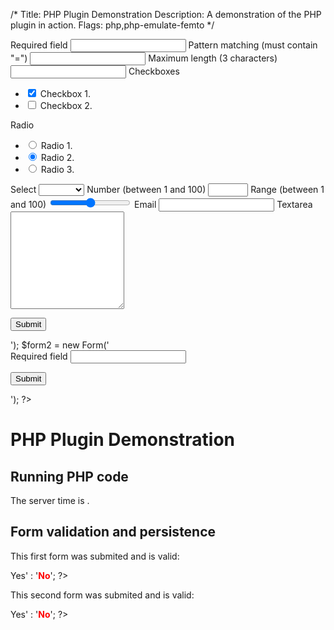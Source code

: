 /*
Title: PHP Plugin Demonstration
Description: A demonstration of the PHP plugin in action.
Flags: php,php-emulate-femto
*/
<?php $form = new Form('
<form novalidate method="POST" class="forms">
    <label>
        Required field
        <input type="text" name="required" required class="width-60">
    </label>
    <label>
        Pattern matching (must contain "=")
        <input type="text" name="pattern" pattern="[^=]*=[^=]*" class="width-60">
    </label>
    <label>
        Maximum length (3 characters)
        <input type="text" name="maxlength" maxlength="3" class="width-60">
    </label>
    Checkboxes
    <ul class="forms-list">
        <li>
           <input checked type="checkbox" name="checkbox1" id="checkbox1">
           <label for="checkbox1">Checkbox 1.</label>
        </li>
        <li>
           <input type="checkbox" name="checkbox2" id="checkbox2">
           <label for="checkbox2">Checkbox 2.</label>
        </li>
    </ul>
    Radio
    <ul class="forms-list">
        <li>
           <input type="radio" name="radio" id="radio1" value="1">
           <label for="radio1">Radio 1.</label>
        </li>
        <li>
           <input checked type="radio" name="radio" id="radio2" value="2">
           <label for="radio2">Radio 2.</label>
        </li>
        <li>
           <input type="radio" name="radio" id="radio3" value="3">
           <label for="radio3">Radio 3.</label>
        </li>
    </ul>
    <label>
        Select
        <select name="select" class="width-60">
            <option selected></option>
            <option>Option 1</option>
            <option>Option 2</option>
        </select>
    </label>
    <label>
        Number (between 1 and 100)
        <input type="number" min="1" max="100" name="number" class="width-60">
    </label>
    <label>
        Range (between 1 and 100)
        <input type="range" min="1" max="100" name="range" class="width-60">
    </label>
    <label>
        Email
        <input type="email" name="email" class="width-60">
    </label>
    <label>
        Textarea
        <textarea name="textarea" rows="10" class="width-60"></textarea>
    </label>
    <p>
        <input class="btn btn-green width-100" type="submit" name="submit1" value="Submit">
    </p>
</form>');

$form2 = new Form('
<form novalidate method="POST" class="forms">
    <label>
        Required field
        <input type="text" name="required" required class="width-60">
    </label>
    <p>
        <input class="btn btn-green width-100" type="submit" name="submit2" value="Submit">
    </p>
</form>');
?>
PHP Plugin Demonstration
========================

Running PHP code
----------------

The server time is **<?php echo date('H:i'); ?>**.

Form validation and persistence
-------------------------------

This first form was submited and is valid:
<?php echo $form() ? '<strong style="color:green">Yes</strong>' : '<strong style="color:red">No</strong>'; ?>

<?php echo $form; ?>

This second form was submited and is valid:
<?php echo $form2() ? '<strong style="color:green">Yes</strong>' : '<strong style="color:red">No</strong>'; ?>

<?php echo $form2; 
